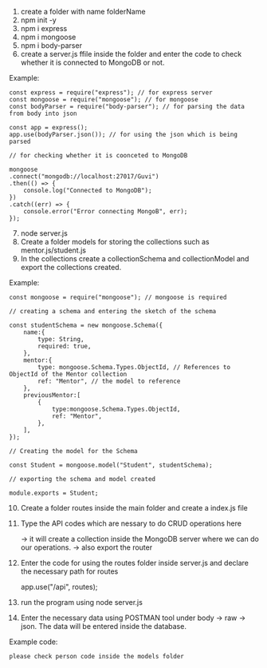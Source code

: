 1. create a folder with name folderName
2. npm init -y 
3. npm i express
4. npm i mongoose
5. npm i body-parser
6. create a server.js ffile inside the folder and enter the code to check whether it is connected to MongoDB or not.

Example:

    const express = require("express"); // for express server
    const mongoose = require("mongoose"); // for mongoose 
    const bodyParser = require("body-parser"); // for parsing the data from body into json 

    const app = express(); 
    app.use(bodyParser.json()); // for using the json which is being parsed

    // for checking whether it is coonceted to MongoDB

    mongoose 
    .connect("mongodb://localhost:27017/Guvi")
    .then(() => {
        console.log("Connected to MongoDB");
    })
    .catch((err) => {
        console.error("Error connecting MongoB", err);
    });

7. node server.js 
8. Create a folder models for storing the collections such as mentor.js/student.js
9. In the collections create a collectionSchema and collectionModel and export the collections created.

Example: 

    const mongoose = require("mongoose"); // mongoose is required

    // creating a schema and entering the sketch of the schema

    const studentSchema = new mongoose.Schema({
        name:{
            type: String,
            required: true,
        },
        mentor:{
            type: mongoose.Schema.Types.ObjectId, // References to ObjectId of the Mentor collection
            ref: "Mentor", // the model to reference
        },
        previousMentor:[
            {
                type:mongoose.Schema.Types.ObjectId,
                ref: "Mentor",
            },
        ],
    });

    // Creating the model for the Schema

    const Student = mongoose.model("Student", studentSchema);
    
    // exporting the schema and model created

    module.exports = Student;


10. Create a folder routes inside the main folder and create a index.js file
11. Type the API codes which are nessary to do CRUD operations here 

    -> it will create a collection inside the MongoDB server where we can do our operations.
    -> also export the router

12. Enter the code for using the routes folder inside server.js and declare the necessary path for routes
    
    app.use("/api", routes);

13. run the program using node server.js
14. Enter the necessary data using POSTMAN tool under body -> raw -> json. The data will be entered inside the database.

Example code:

    please check person code inside the models folder